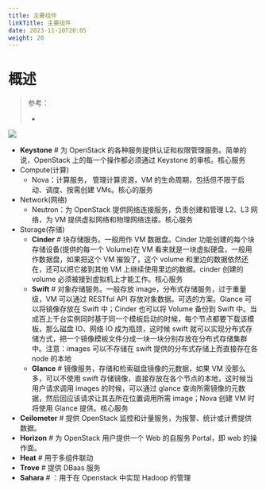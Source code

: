 ```yaml
---
title: 主要组件
linkTitle: 主要组件
date: 2023-11-20T20:05
weight: 20
---
```


# 概述

> 参考：
> 
> -

![](https://notes-learning.oss-cn-beijing.aliyuncs.com/qglcdh/1616123084583-904dcf8c-6fd6-4902-bbc5-8332f613136e.jpeg)

- **Keystone** # 为 OpenStack 的各种服务提供认证和权限管理服务。简单的说，OpenStack 上的每一个操作都必须通过 Keystone 的审核。核心服务
- Compute(计算)
  - Nova：计算服务， 管理计算资源，VM 的生命周期，包括但不限于启动、调度、按需创建 VMs。核心的服务
- Network(网络)
  - Neutron：为 OpenStack 提供网络连接服务，负责创建和管理 L2、L3 网络，为 VM 提供虚拟网络和物理网络连接。核心服务
- Storage(存储)
  - **Cinder** # 块存储服务。一般用作 VM 数据盘。Cinder 功能创建的每个块存储设备(提供的每一个 Volume)在 VM 看来就是一块虚拟硬盘，一般用作数据盘，如果把这个 VM 摧毁了，这个 volume 和里边的数据依然还在，还可以把它接到其他 VM 上继续使用里边的数据。cinder 创建的 volume 必须被接到虚拟机上才能工作。核心服务
  - **Swift** # 对象存储服务。一般存放 image，分布式存储服务，过于重量级，VM 可以通过 RESTful API 存放对象数据。可选的方案。Glance 可以将镜像存放在 Swift 中；Cinder 也可以将 Volume 备份到 Swift 中。当成百上千台实例同时基于同一个模板启动的时候，每个节点都要下载该模板，那么磁盘 IO、网络 IO 成为瓶颈，这时候 swift 就可以实现分布式存储方式，把一个镜像模板文件分成一块一块分别存放在分布式存储集群中。注意：images 可以不存储在 swift 提供的分布式存储上而直接存在各 node 的本地
  - **Glance** # 镜像服务，存储和检索磁盘镜像的元数据，如果 VM 没那么多，可以不使用 swift 存储镜像，直接存放在各个节点的本地，这时候当用户请求调用 images 的时候，可以通过 glance 查询所需镜像的元数据，然后回应该请求让其去所在位置调用所需 image；Nova 创建 VM 时将使用 Glance 提供。核心服务
- **Ceilometer** # 提供 OpenStack 监控和计量服务，为报警、统计或计费提供数据。
- **Horizon** # 为 OpenStack 用户提供一个 Web 的自服务 Portal，即 web 的操作面。
- **Heat** # 用于多组件联动
- **Trove** # 提供 DBaas 服务
- **Sahara** # ：用于在 Openstack 中实现 Hadoop 的管理
